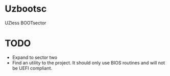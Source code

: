 # Uzbootsc

UZless BOOTsector

# TODO

- Expand to sector two
- Find an utility to the project. It should only use BIOS routines and will not be UEFI compliant.
